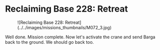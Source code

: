 # Reclaiming Base 228: Retreat

<figure markdown>
  ![Reclaiming Base 228: Retreat](../../images/missions_thumbnails/M072_3.jpg)
</figure>

Well done. Mission complete.
Now let's activate the crane and send Barga back to the ground.
We should go back too.
